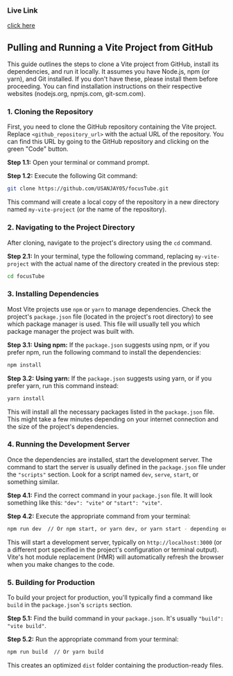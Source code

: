 ### Live Link
<a href='https://focusstube.netlify.app' target='blank'>click here</a>

## Pulling and Running a Vite Project from GitHub

This guide outlines the steps to clone a Vite project from GitHub, install its dependencies, and run it locally.  It assumes you have Node.js, npm (or yarn), and Git installed.  If you don't have these, please install them before proceeding.  You can find installation instructions on their respective websites (nodejs.org, npmjs.com, git-scm.com).

### 1. Cloning the Repository

First, you need to clone the GitHub repository containing the Vite project. Replace `<github_repository_url>` with the actual URL of the repository.  You can find this URL by going to the GitHub repository and clicking on the green "Code" button.

**Step 1.1:** Open your terminal or command prompt.

**Step 1.2:** Execute the following Git command:

```bash
git clone https://github.com/USANJAY05/focusTube.git
```

This command will create a local copy of the repository in a new directory named `my-vite-project` (or the name of the repository).


### 2. Navigating to the Project Directory

After cloning, navigate to the project's directory using the `cd` command.

**Step 2.1:** In your terminal, type the following command, replacing `my-vite-project` with the actual name of the directory created in the previous step:

```bash
cd focusTube
```

### 3. Installing Dependencies

Most Vite projects use `npm` or `yarn` to manage dependencies. Check the project's `package.json` file (located in the project's root directory) to see which package manager is used.  This file will usually tell you which package manager the project was built with.

**Step 3.1:**  **Using npm:** If the `package.json` suggests using npm, or if you prefer npm, run the following command to install the dependencies:

```bash
npm install
```

**Step 3.2:** **Using yarn:** If the `package.json` suggests using yarn, or if you prefer yarn, run this command instead:

```bash
yarn install
```

This will install all the necessary packages listed in the `package.json` file.  This might take a few minutes depending on your internet connection and the size of the project's dependencies.


### 4. Running the Development Server

Once the dependencies are installed, start the development server. The command to start the server is usually defined in the `package.json` file under the `"scripts"` section.  Look for a script named `dev`, `serve`, `start`, or something similar.

**Step 4.1:** Find the correct command in your `package.json` file.  It will look something like this:  `"dev": "vite"` or `"start": "vite"`.

**Step 4.2:** Execute the appropriate command from your terminal:

```bash
npm run dev  // Or npm start, or yarn dev, or yarn start - depending on your package.json
```

This will start a development server, typically on `http://localhost:3000` (or a different port specified in the project's configuration or terminal output). Vite's hot module replacement (HMR) will automatically refresh the browser when you make changes to the code.


### 5. Building for Production

To build your project for production, you'll typically find a command like `build` in the `package.json`'s `scripts` section.

**Step 5.1:** Find the build command in your `package.json`.  It's usually `"build": "vite build"`.

**Step 5.2:** Run the appropriate command from your terminal:

```bash
npm run build  // Or yarn build
```

This creates an optimized `dist` folder containing the production-ready files.

